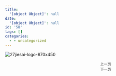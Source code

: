 ```yaml
---
title:
  '[object Object]': null
date:
  '[object Object]': null
id: '58'
tags: []
categories:
  - - uncategorized
---
```


![27jiesai-logo-870x450](https://thuce.top/wp-content/uploads/2021/10/27jiesai-logo-870x450-1-scaled.jpg)

```
                                            上一页
                                            下一页
```